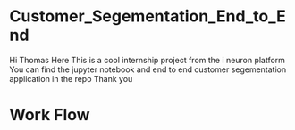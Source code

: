 # Customer_Segementation_End_to_End
Hi Thomas Here This is a cool internship project from the i neuron platform You can find the jupyter notebook and end to end customer segementation application in the repo Thank you 

# Work Flow